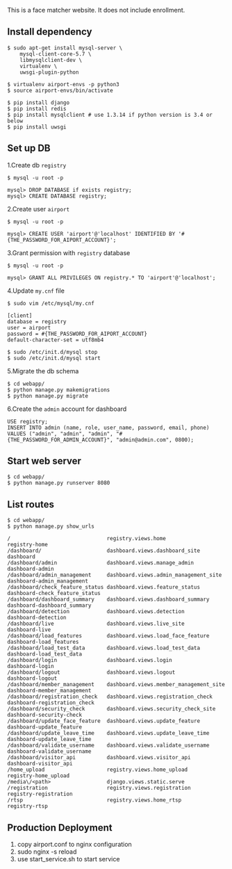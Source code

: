 This is a face matcher website.
It does not include enrollment.


## Install dependency ##

```
$ sudo apt-get install mysql-server \
    mysql-client-core-5.7 \
    libmysqlclient-dev \
    virtualenv \
    uwsgi-plugin-python
```

```
$ virtualenv airport-envs -p python3
$ source airport-envs/bin/activate

$ pip install django
$ pip install redis
$ pip install mysqlclient # use 1.3.14 if python version is 3.4 or below
$ pip install uwsgi
```

## Set up DB ##

1.Create db `registry`

```
$ mysql -u root -p

mysql> DROP DATABASE if exists registry;
mysql> CREATE DATABASE registry;
```

2.Create user `airport`

```
$ mysql -u root -p

mysql> CREATE USER 'airport'@'localhost' IDENTIFIED BY '#{THE_PASSWORD_FOR_AIPORT_ACCOUNT}';
```

3.Grant permission with `registry` database

```
$ mysql -u root -p

mysql> GRANT ALL PRIVILEGES ON registry.* TO 'airport'@'localhost';
```

4.Update `my.cnf` file

```
$ sudo vim /etc/mysql/my.cnf

[client]
database = registry
user = airport
password = #{THE_PASSWORD_FOR_AIPORT_ACCOUNT}
default-character-set = utf8mb4

$ sudo /etc/init.d/mysql stop
$ sudo /etc/init.d/mysql start
```

5.Migrate the db schema

```
$ cd webapp/
$ python manage.py makemigrations
$ python manage.py migrate
```

6.Create the `admin` account for dashboard

```
USE registry;
INSERT INTO admin (name, role, user_name, password, email, phone) VALUES ("admin", "admin", "admin", "#{THE_PASSWORD_FOR_ADMIN_ACCOUNT}", "admin@admin.com", 0800);
```


## Start web server ##

```
$ cd webapp/
$ python manage.py runserver 8080
```

## List routes ##

```
$ cd webapp/
$ python manage.py show_urls

/       						registry.views.home     				registry-home
/dashboard/     				dashboard.views.dashboard_site  		dashboard
/dashboard/admin        		dashboard.views.manage_admin    		dashboard-admin
/dashboard/admin_management     dashboard.views.admin_management_site   dashboard-admin_management
/dashboard/check_feature_status dashboard.views.feature_status  		dashboard-check_feature_status
/dashboard/dashboard_summary    dashboard.views.dashboard_summary       dashboard-dashboard_summary
/dashboard/detection    		dashboard.views.detection       		dashboard-detection
/dashboard/live 				dashboard.views.live_site       		dashboard-live
/dashboard/load_features        dashboard.views.load_face_feature       dashboard-load_features
/dashboard/load_test_data       dashboard.views.load_test_data  		dashboard-load_test_data
/dashboard/login        		dashboard.views.login   				dashboard-login
/dashboard/logout       		dashboard.views.logout  				dashboard-logout
/dashboard/member_management    dashboard.views.member_management_site  dashboard-member_management
/dashboard/registration_check   dashboard.views.registration_check      dashboard-registration_check
/dashboard/security_check       dashboard.views.security_check_site     dashboard-security-check
/dashboard/update_face_feature  dashboard.views.update_feature  		dashboard-update_feature
/dashboard/update_leave_time    dashboard.views.update_leave_time       dashboard-update_leave_time
/dashboard/validate_username    dashboard.views.validate_username       dashboard-validate_username
/dashboard/visitor_api  		dashboard.views.visitor_api     		dashboard-visitor_api
/home_upload    				registry.views.home_upload      		registry-home_upload
/media\/<path>  				django.views.static.serve
/registration   				registry.views.registration     		registry-registration
/rtsp   						registry.views.home_rtsp        		registry-rtsp
```

## Production Deployment ##
1. copy airport.conf to nginx configuration
2. sudo nginx -s reload
3. use start_service.sh to start service

